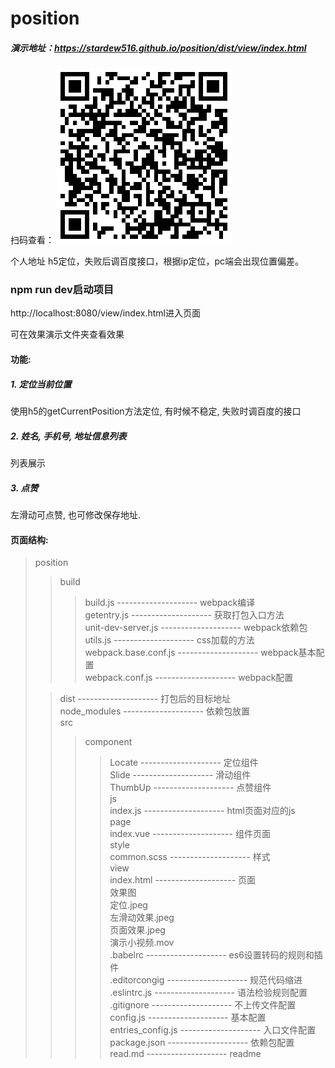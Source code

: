 # position
##### 演示地址：https://stardew516.github.io/position/dist/view/index.html
扫码查看：
![扫码查看](https://raw.githubusercontent.com/stardew516/position/master/%E6%95%88%E6%9E%9C%E5%9B%BE/%E6%89%AB%E7%A0%81%E6%9F%A5%E7%9C%8B.png)


个人地址
h5定位，失败后调百度接口，根据ip定位，pc端会出现位置偏差。

### npm run dev启动项目
http://localhost:8080/view/index.html进入页面

可在效果演示文件夹查看效果

#### 功能:
##### 1. 定位当前位置
使用h5的getCurrentPosition方法定位, 有时候不稳定, 失败时调百度的接口
##### 2. 姓名, 手机号, 地址信息列表
列表展示
##### 3. 点赞
左滑动可点赞, 也可修改保存地址.


#### 页面结构:
>position  <br/>
>>build  <br/>
>>>build.js -------------------- webpack编译  <br/>
>>>getentry.js -------------------- 获取打包入口方法  <br/>
>>>unit-dev-server.js -------------------- webpack依赖包  <br/>
>>>utils.js -------------------- css加载的方法  <br/>
>>>webpack.base.conf.js -------------------- webpack基本配置  <br/>
>>>webpack.conf.js -------------------- webpack配置  <br/>
>
>>dist -------------------- 打包后的目标地址  <br/>
>>node_modules -------------------- 依赖包放置  <br/>
>>src  <br/>
>>>component  <br/>
>>>>Locate -------------------- 定位组件  <br/>
>>>>Slide -------------------- 滑动组件  <br/>
>>>>ThumbUp -------------------- 点赞组件  <br/>
>>>js  <br/>
>>>>index.js -------------------- html页面对应的js  <br/>
>>>page  <br/>
>>>>index.vue -------------------- 组件页面  <br/>
>>>style  <br/>
>>>>common.scss -------------------- 样式  <br/>
>>>view  <br/>
>>>>index.html -------------------- 页面  <br/>
>>效果图  <br/>
>>>定位.jpeg  <br/>
>>>左滑动效果.jpeg  <br/>
>>>页面效果.jpeg  <br/>
>>>演示小视频.mov  <br/>
>>.babelrc -------------------- es6设置转码的规则和插件  <br/>
>>.editorcongig -------------------- 规范代码缩进  <br/>
>>.eslintrc.js -------------------- 语法检验规则配置  <br/>
>>.gitignore -------------------- 不上传文件配置  <br/>
>>config.js -------------------- 基本配置  <br/>
>>entries_config.js -------------------- 入口文件配置  <br/>
>>package.json -------------------- 依赖包配置  <br/>
>>read.md -------------------- readme  <br/>



